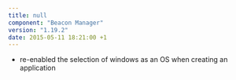 ```yaml
---
title: null
component: "Beacon Manager"
version: "1.19.2"
date: 2015-05-11 18:21:00 +1
---
```

* re-enabled the selection of windows as an OS when creating an application